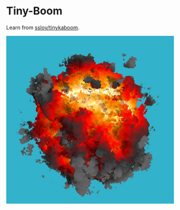 # Tiny-Boom

Learn from [ssloy/tinykaboom](https://github.com/ssloy/tinykaboom). 

<img src="https://github.com/konas122/Tiny-Boom/blob/main/assets/output.jpg?raw=true" style="width:450px"/>
